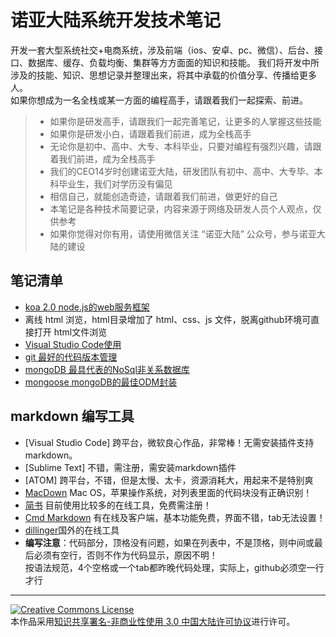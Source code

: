 # 诺亚大陆系统开发技术笔记

开发一套大型系统社交+电商系统，涉及前端（ios、安卓、pc、微信）、后台、接口、数据库、缓存、负载均衡、集群等方方面面的知识和技能。
我们将开发中所涉及的技能、知识、思想记录并整理出来，将其中承载的价值分享、传播给更多人。   
如果你想成为一名全栈或某一方面的编程高手，请跟着我们一起探索、前进。

> * 如果你是研发高手，请跟我们一起完善笔记，让更多的人掌握这些技能
> * 如果你是研发小白，请跟着我们前进，成为全栈高手
> * 无论你是初中、高中、大专、本科毕业，只要对编程有强烈兴趣，请跟着我们前进，成为全栈高手
> * 我们的CEO14岁时创建诺亚大陆，研发团队有初中、高中、大专毕、本科毕业生，我们对学历没有偏见
> * 相信自己，就能创造奇迹，请跟着我们前进，做更好的自己
> * 本笔记是各种技术简要记录，内容来源于网络及研发人员个人观点，仅供参考
> * 如果你觉得对你有用，请使用微信关注 “诺亚大陆” 公众号，参与诺亚大陆的建设

## 笔记清单

- [koa 2.0 node.js的web服务框架](https://github.com/nydl/devnote/blob/master/koa.md)
- 离线 html 浏览，html目录增加了 html、css、js 文件，脱离github环境可直接打开 html文件浏览
- [Visual Studio Code使用](https://github.com/nydl/devnote/blob/master/vscode.md)
- [git 最好的代码版本管理](https://github.com/nydl/devnote/blob/master/git.md)
- [mongoDB 最具代表的NoSql非关系数据库](https://github.com/nydl/devnote/blob/master/mongoDB.md)
- [mongoose mongoDB的最佳ODM封装](https://github.com/nydl/devnote/blob/master/mongoose.md)

## markdown 编写工具

- [Visual Studio Code] 跨平台，微软良心作品，非常棒！无需安装插件支持markdown。
- [Sublime Text] 不错，需注册，需安装markdown插件
- [ATOM] 跨平台，不错，但是太慢、太卡，资源消耗大，用起来不是特别爽
- [MacDown](http://macdown.uranusjr.com) Mac OS，苹果操作系统，对列表里面的代码块没有正确识别！
- [简书](http://www.jianshu.com) 目前使用比较多的在线工具，免费需注册！
- [Cmd Markdown](https://www.zybuluo.com/mdeditor) 有在线及客户端，基本功能免费，界面不错，tab无法设置！
- [dillinger](http://dillinger.io)国外的在线工具
- **编写注意**：代码部分，顶格没有问题，如果在列表中，不是顶格，则中间或最后必须有空行，否则不作为代码显示，原因不明！  
  按语法规范，4个空格或一个tab都昨晚代码处理，实际上，github必须空一行才行



---
<a rel="license" href="http://creativecommons.org/licenses/by-nc/3.0/cn/">
<img alt="Creative Commons License" style="border-width:0" src="http://i.creativecommons.org/l/by-nc/3.0/cn/88x31.png" />
</a></br>本作品采用<a rel="license" href="http://creativecommons.org/licenses/by-nc/3.0/cn/">知识共享署名-非商业性使用 3.0 中国大陆许可协议</a>进行许可。 

